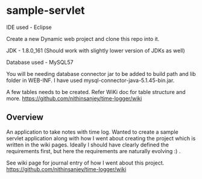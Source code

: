 # sample-servlet

IDE used - Eclipse

Create a new Dynamic web project and clone this repo into it.

JDK - 1.8.0_161 (Should work with slightly lower version of JDKs as well)

Database used - MySQL57

You will be needing database connector jar to be added to build path and lib folder in WEB-INF. I have used mysql-connector-java-5.1.45-bin.jar. 

A few tables needs to be created. Refer WiKi doc for table structure and more. https://github.com/nithinsanjey/time-logger/wiki

## Overview
An application to take notes with time log. Wanted to create a sample servlet application along with how I went about creating the project which is written in the wiki pages.
Ideally I should have clearly defined the requirements first, but here the requirements are naturally evolving :) .

See wiki page for journal entry of how I went about this project.
https://github.com/nithinsanjey/time-logger/wiki
